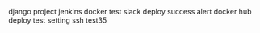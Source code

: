 django project jenkins docker test
slack deploy success alert
docker hub deploy test setting
ssh test35
